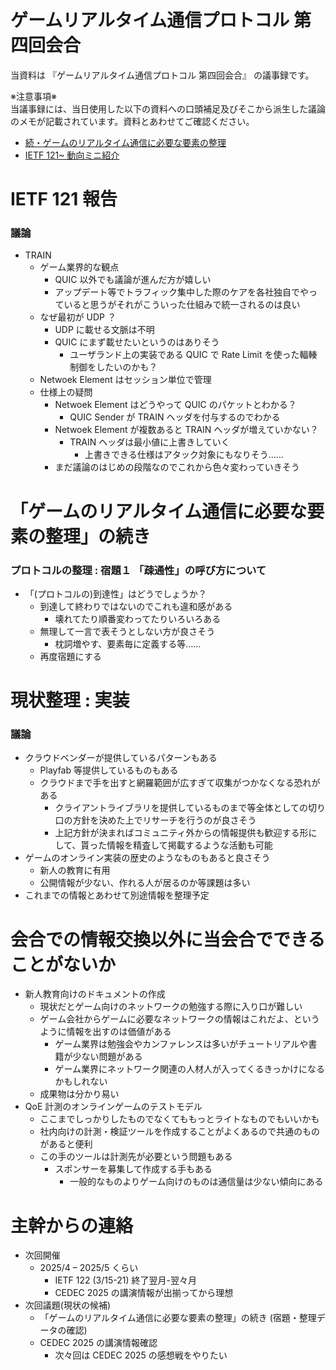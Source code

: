ゲームリアルタイム通信プロトコル 第四回会合
===
当資料は 『ゲームリアルタイム通信プロトコル 第四回会合』 の議事録です。

※注意事項※  
当議事録には、当日使用した以下の資料への口頭補足及びそこから派生した議論のメモが記載されています。資料とあわせてご確認ください。  

- [続・ゲームのリアルタイム通信に必要な要素の整理](/mtg004/organizing_the_elements.pdf)
- [IETF 121~ 動向ミニ紹介](/mtg004/IETF121_trend_mini_introduction.pdf)


# IETF 121 報告

### 議論

- TRAIN
    - ゲーム業界的な観点
        - QUIC 以外でも議論が進んだ方が嬉しい
        - アップデート等でトラフィック集中した際のケアを各社独自でやっていると思うがそれがこういった仕組みで統一されるのは良い
    - なぜ最初が UDP ？
        - UDP に載せる文脈は不明
        - QUIC にまず載せたいというのはありそう
            - ユーザランド上の実装である QUIC で Rate Limit を使った輻輳制御をしたいのかも？
    - Netwoek Element はセッション単位で管理
    - 仕様上の疑問
        - Netwoek Element はどうやって QUIC のパケットとわかる？
            - QUIC Sender が TRAIN ヘッダを付与するのでわかる
        - Netwoek Element が複数あると TRAIN ヘッダが増えていかない？
            - TRAIN ヘッダは最小値に上書きしていく
                - 上書きできる仕様はアタック対象にもなりそう……
        - まだ議論のはじめの段階なのでこれから色々変わっていきそう


# 「ゲームのリアルタイム通信に必要な要素の整理」の続き

### プロトコルの整理 : 宿題１ 「疎通性」の呼び方について

- 「(プロトコルの)到達性」はどうでしょうか？
    - 到達して終わりではないのでこれも違和感がある
        - 壊れてたり順番変わってたりいろいろある
    - 無理して一言で表そうとしない方が良さそう
        - 枕詞増やす、要素毎に定義する等……
    - 再度宿題にする


# 現状整理 : 実装

### 議論

- クラウドベンダーが提供しているパターンもある
    - Playfab 等提供しているものもある
    - クラウドまで手を出すと網羅範囲が広すぎて収集がつかなくなる恐れがある
        - クライアントライブラリを提供しているものまで等全体としての切り口の方針を決めた上でリサーチを行うのが良さそう
        - 上記方針が決まればコミュニティ外からの情報提供も歓迎する形にして、貰った情報を精査して掲載するような活動も可能
- ゲームのオンライン実装の歴史のようなものもあると良さそう
    - 新人の教育に有用
    - 公開情報が少ない、作れる人が居るのか等課題は多い
- これまでの情報とあわせて別途情報を整理予定


# 会合での情報交換以外に当会合でできることがないか

- 新人教育向けのドキュメントの作成
    - 現状だとゲーム向けのネットワークの勉強する際に入り口が難しい
    - ゲーム会社からゲームに必要なネットワークの情報はこれだよ、というように情報を出すのは価値がある
        - ゲーム業界は勉強会やカンファレンスは多いがチュートリアルや書籍が少ない問題がある
        - ゲーム業界にネットワーク関連の人材人が入ってくるきっかけになるかもしれない
    - 成果物は分かり易い
- QoE 計測のオンラインゲームのテストモデル
    - ここまでしっかりしたものでなくてももっとライトなものでもいいかも
    - 社内向けの計測・検証ツールを作成することがよくあるので共通のものがあると便利
    - この手のツールは計測先が必要という問題もある
        - スポンサーを募集して作成する手もある
            - 一般的なものよりゲーム向けのものは通信量は少ない傾向にある


# 主幹からの連絡

- 次回開催
    - 2025/4 – 2025/5 くらい
        - IETF 122 (3/15-21) 終了翌月-翌々月
        - CEDEC 2025 の講演情報が出揃ってから理想
- 次回議題(現状の候補)
    - 「ゲームのリアルタイム通信に必要な要素の整理」の続き (宿題・整理データの確認)
    - CEDEC 2025 の講演情報確認
        - 次々回は CEDEC 2025 の感想戦をやりたい
